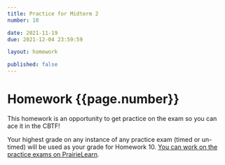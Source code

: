 ```yaml
---
title: Practice for Midterm 2
number: 10

date: 2021-11-19
due: 2021-12-04 23:59:59

layout: homework

published: false
---
```



# Homework {{page.number}}

This homework is an opportunity to get practice on the exam so you can ace it in the CBTF! 

Your highest grade on any instance of any practice exam (timed or un-timed) will be used as your grade for Homework 10. [You can work on the practice exams on PrairieLearn](https://www.prairielearn.org/pl/course_instance/128837/).